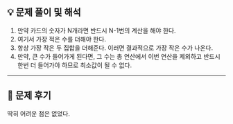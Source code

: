 ## 💡 문제 풀이 및 해석

1.  만약 카드의 숫자가 N개라면 반드시 N-1번의 계산을 해야 한다.
2.  여기서 가장 적은 수를 더해야 한다.
3.  항상 가장 작은 두 집합을 더해준다. 이러면 결과적으로 가장 작은 수가 나온다.
4.  만약, 큰 수가 들어가게 된다면, 그 수는 총 연산에서 이번 연산을 제외하고 반드시 한번 더 들어가야 하므로 최소값이 될 수 없다.

---

## 🤔 문제 후기

딱히 어려운 점은 없었다.